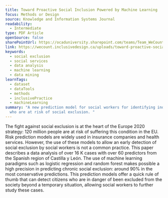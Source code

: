 ```yaml
---
title: Toward Proactive Social Inclusion Powered by Machine Learning
focus: Methods or Design
source: Knowledge and Information Systems Journal
readability:
  - Intermediate
type: PDF Article
openSource: false
sharePointUrl: https://ocaduniversity.sharepoint.com/teams/Team_WeCount/Shared%20Documents/Resources%20and%20Tools/Literature%20(curated)/Toward%20proactive%20social%20inclusion%20powered%20by%20machine%20learning.pdf
link: https://wecount.inclusivedesign.ca/uploads/toward-proactive-social-inclusion-powered-by-machine-learning.pdf
keywords:
  - social exclusion
  - social services
  - data analysis
  - machine learning
  - data mining
learnTags:
  - dataset
  - dataTools
  - methods
  - inclusivePractice
  - machineLearning
summary: "A new prediction model for social workers for identifying individuals
  who are at risk of social exclusion. "
---
```

The fight against social exclusion is at the heart of the Europe 2020 strategy: 120 million people are at risk of suffering this condition in the EU. Risk prediction models are widely used in insurance companies and health services. However, the use of these models to allow an early detection of social exclusion by social workers is not a common practice. This paper describes a data analysis of over 16 K cases with over 60 predictors from the Spanish region of Castilla y León. The use of machine learning paradigms such as logistic regression and random forest makes possible a high precision in predicting chronic social exclusion: around 90% in the most conservative predictions. This prediction models offer a quick rule of thumb that can detect citizens who are in danger of been excluded from the society beyond a temporary situation, allowing social workers to further study these cases.
